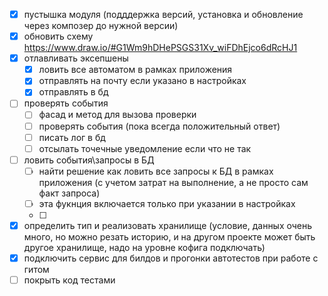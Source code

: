 - [x] пустышка модуля (подддержка версий, установка и обновление через композер до нужной версии) 
- [x] обновить схему https://www.draw.io/#G1Wm9hDHePSGS31Xv_wiFDhEjco6dRcHJ1
- [x] отлавливать эксепшены
    - [x] ловить все автоматом в рамках приложения
    - [x] отправлять на почту если указано в настройках 
    - [x] отправлять в бд
- [ ] проверять события
    - [ ] фасад и метод для вызова проверки
    - [ ] проверять события (пока всегда положительный ответ)  
    - [ ] писать лог в бд
    - [ ] отсылать точечные уведомление если что не так
- [ ] ловить события\запросы в БД
    - [ ] найти решение как ловить все запросы к БД в рамках приложения (с учетом затрат на выполнение, а не просто сам факт запроса)
    - [ ] эта фукнция включается только при указании в настройках 
    - [ ] 
- [x] определить тип и реализовать хранилище (условие, данных очень много, но можно резать историю, и на другом проекте может быть другое хранилище, надо на уровне кофига подключать)
- [x] подключить сервис для билдов и прогонки автотестов при работе с гитом
- [ ] покрыть код тестами